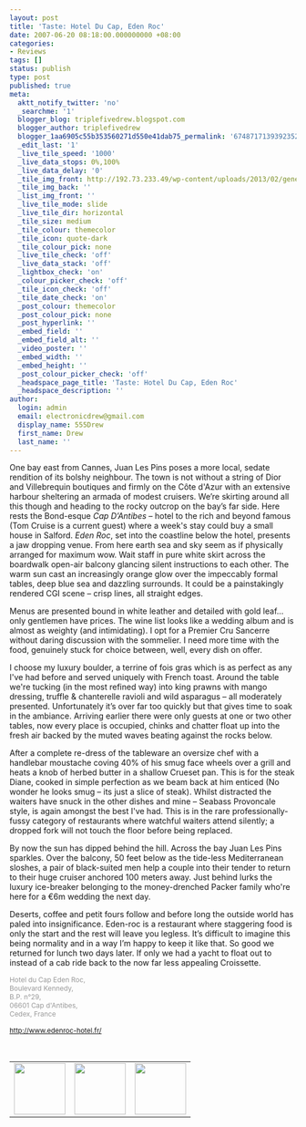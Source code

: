 ```yaml
---
layout: post
title: 'Taste: Hotel Du Cap, Eden Roc'
date: 2007-06-20 08:18:00.000000000 +08:00
categories:
- Reviews
tags: []
status: publish
type: post
published: true
meta:
  aktt_notify_twitter: 'no'
  _searchme: '1'
  blogger_blog: triplefivedrew.blogspot.com
  blogger_author: triplefivedrew
  blogger_1aa6905c55b353560271d550e41dab75_permalink: '6748717139392352137'
  _edit_last: '1'
  _live_tile_speed: '1000'
  _live_data_stops: 0%,100%
  _live_data_delay: '0'
  _tile_img_front: http://192.73.233.49/wp-content/uploads/2013/02/generic-restaurant-shot-tile.jpg
  _tile_img_back: ''
  _list_img_front: ''
  _live_tile_mode: slide
  _live_tile_dir: horizontal
  _tile_size: medium
  _tile_colour: themecolor
  _tile_icon: quote-dark
  _tile_colour_pick: none
  _live_tile_check: 'off'
  _live_data_stack: 'off'
  _lightbox_check: 'on'
  _colour_picker_check: 'off'
  _tile_icon_check: 'off'
  _tile_date_check: 'on'
  _post_colour: themecolor
  _post_colour_pick: none
  _post_hyperlink: ''
  _embed_field: ''
  _embed_field_alt: ''
  _video_poster: ''
  _embed_width: ''
  _embed_height: ''
  _post_colour_picker_check: 'off'
  _headspace_page_title: 'Taste: Hotel Du Cap, Eden Roc'
  _headspace_description: ''
author:
  login: admin
  email: electronicdrew@gmail.com
  display_name: 555Drew
  first_name: Drew
  last_name: ''
---
```

<p class="MsoNormal">One bay east from Cannes, Juan Les Pins poses a more local, sedate rendition of its bolshy neighbour. The town is not without a string of Dior and Villebrequin boutiques and firmly on the Côte d'Azur with an extensive harbour sheltering an armada of modest cruisers. We’re skirting around all this though and heading to the rocky outcrop on the bay’s far side. Here rests the Bond-esque <i>Cap D’Antibes</i> – hotel to the rich and beyond famous (Tom Cruise is a current guest) where a week's stay could buy a small house in Salford. <i>Eden Roc</i>, set into the coastline below the hotel, presents a jaw dropping venue. From here earth sea and sky seem as if physically arranged for maximum wow.
Wait staff in pure white skirt across the boardwalk open-air balcony glancing silent instructions to each other. The warm sun cast an increasingly orange glow over the impeccably formal tables, deep blue sea and dazzling surrounds. It could be a painstakingly rendered CGI scene – crisp lines, all straight edges.
<p class="MsoNormal">Menus are presented bound in white leather and detailed with gold leaf… only gentlemen have prices. The wine list looks like a wedding album and is almost as weighty (and intimidating). I opt for a Premier Cru Sancerre without daring discussion with the sommelier. I need more time with the food, genuinely stuck for choice between, well, every dish on offer.
<p class="MsoNormal">I choose my luxury boulder, a terrine of fois gras which is as perfect as any I've had before and served uniquely with French toast. Around the table we're tucking (in the most refined way) into king prawns with mango dressing, truffle &amp; chanterelle ravioli and wild asparagus – all moderately presented. Unfortunately it’s over far too quickly but that gives time to soak in the ambiance. Arriving earlier there were only guests at one or two other tables, now every place is occupied, chinks and chatter float up into the fresh air backed by the muted waves beating against the rocks below.
<p class="MsoNormal">After a complete re-dress of the tableware an oversize chef with a handlebar moustache coving 40% of his smug face wheels over a grill and heats a knob of herbed butter in a shallow Crueset pan. This is for the steak Diane, cooked in simple perfection as we beam back at him enticed (No wonder he looks smug – its just a slice of steak). Whilst distracted the waiters have snuck in the other dishes and mine – Seabass Provoncale style, is again amongst the best I've had. This is in the rare professionally-fussy category of restaurants where watchful waiters attend silently; a dropped fork will not touch the floor before being replaced.
<p class="MsoNormal">By now the sun has dipped behind the hill. Across the bay Juan Les Pins sparkles. Over the balcony, 50 feet below as the tide-less Mediterranean sloshes, a pair of black-suited men help a couple into their tender to return to their huge cruiser anchored 100 meters away. Just behind lurks the luxury ice-breaker belonging to the money-drenched Packer family who're here for a €6m wedding the next day.
<p class="MsoNormal">Deserts, coffee and petit fours follow and before long the outside world has paled into insignificance. Eden-roc is a restaurant where staggering food is only the start and the rest will leave you legless. It’s difficult to imagine this being normality and in a way I’m happy to keep it like that. So good we returned for lunch two days later. If only we had a yacht to float out to instead of a cab ride back to the now far less appealing Croissette.
<p style="color:rgb(153,153,153);" class="MsoNormal"><span style="font-size:85%;"><span lang="DA">Hotel du Cap Eden Roc,</span><br />Boulevard Kennedy,<br />B.P. n°29,<br />06601 Cap d'Antibes,<br />Cedex, France</span>
<p class="MsoNormal"><span style="font-size:85%;"><a href="http://www.edenroc-hotel.fr/">http://www.edenroc-hotel.fr/</a></span>
<p class="MsoNormal">
<span style="text-decoration:underline;"><br />
<table style="height:100px;">
<tbody>
<tr>
<td><a href="http://www.flickr.com/photos/triplefivedrew/624886829/in/set-72157600488609406/"><img src="assets/624886829_0d27024811.jpg?v=0" alt="" height="90" /></a></td>
<td><a href="http://www.flickr.com/photos/triplefivedrew/625622636/in/set-72157600488609406/"><img src="assets/625622636_54eadff25b.jpg?v=0" alt="" height="90" /></a></td>
<td><a href="http://www.flickr.com/photos/triplefivedrew/624766315/in/set-72157600488609406/"><img src="assets/624766315_584fbb7254.jpg?v=0" alt="" height="90" /></a></td>
</tr>
</tbody>
</table>
</span>

